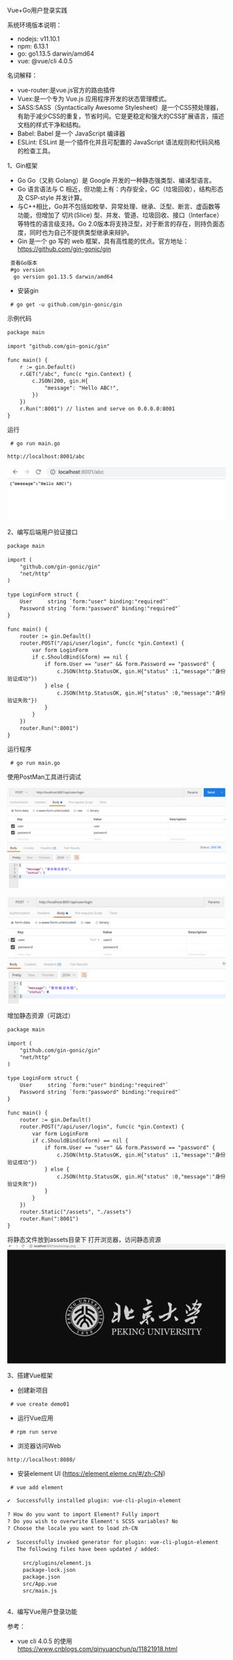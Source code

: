 Vue+Go用户登录实践

系统环境版本说明：
* nodejs:  v11.10.1
* npm:  6.13.1
* go:   go1.13.5 darwin/amd64
* vue:  @vue/cli 4.0.5

名词解释：
* vue-router:是vue.js官方的路由插件
* Vuex:是一个专为 Vue.js 应用程序开发的状态管理模式。
* SASS:SASS（Syntactically Awesome Stylesheet）是一个CSS预处理器，有助于减少CSS的重复，节省时间。它是更稳定和强大的CSS扩展语言，描述文档的样式干净和结构。
* Babel: Babel 是一个 JavaScript 编译器
* ESLint: ESLint 是一个插件化并且可配置的 JavaScript 语法规则和代码风格的检查工具。





1、Gin框架

* Go Go（又称 Golang）是 Google 开发的一种静态强类型、编译型语言。
* Go 语言语法与 C 相近，但功能上有：内存安全，GC（垃圾回收），结构形态及 CSP-style 并发计算。
* 与C++相比，Go并不包括如枚举、异常处理、继承、泛型、断言、虚函数等功能，但增加了 切片(Slice) 型、并发、管道、垃圾回收、接口（Interface）等特性的语言级支持。Go 2.0版本将支持泛型，对于断言的存在，则持负面态度，同时也为自己不提供类型继承来辩护。
* Gin 是一个 go 写的 web 框架，具有高性能的优点。官方地址：https://github.com/gin-gonic/gin


```
 查看Go版本
 #go version
  go version go1.13.5 darwin/amd64

```

* 安装gin

```
 # go get -u github.com/gin-gonic/gin
```

示例代码


```
package main

import "github.com/gin-gonic/gin"

func main() {
    r := gin.Default()
    r.GET("/abc", func(c *gin.Context) {
        c.JSON(200, gin.H{
            "message": "Hello ABC!",
        })
    })
    r.Run(":8001") // listen and serve on 0.0.0.0:8001
}
```

运行


```
 # go run main.go
```


```
http://localhost:8001/abc
```
![](/03_VUE_GO/images/01@2x.png)

2、编写后端用户验证接口


```
package main

import (
    "github.com/gin-gonic/gin"
    "net/http"
)

type LoginForm struct {
    User     string `form:"user" binding:"required"`
    Password string `form:"password" binding:"required"`
}

func main() {
    router := gin.Default()
    router.POST("/api/user/login", func(c *gin.Context) {
        var form LoginForm
        if c.ShouldBind(&form) == nil {
            if form.User == "user" && form.Password == "password" {
                c.JSON(http.StatusOK, gin.H{"status" :1,"message":"身份验证成功"})
            } else {
                c.JSON(http.StatusOK, gin.H{"status" :0,"message":"身份验证失败"})
            }
        }
    })
    router.Run(":8001")
}
```
运行程序

```
 # go run main.go
```

使用PostMan工具进行调试

![](/03_VUE_GO/images/02@2x.png)

![](/03_VUE_GO/images/03@2x.png)

增加静态资源（可跳过）


```
package main

import (
    "github.com/gin-gonic/gin"
    "net/http"
)

type LoginForm struct {
    User     string `form:"user" binding:"required"`
    Password string `form:"password" binding:"required"`
}

func main() {
    router := gin.Default()
    router.POST("/api/user/login", func(c *gin.Context) {
        var form LoginForm
        if c.ShouldBind(&form) == nil {
            if form.User == "user" && form.Password == "password" {
                c.JSON(http.StatusOK, gin.H{"status" :1,"message":"身份验证成功"})
            } else {
                c.JSON(http.StatusOK, gin.H{"status" :0,"message":"身份验证失败"})
            }
        }
    })
    router.Static("/assets", "./assets")
    router.Run(":8001")
}

```
将静态文件放到assets目录下
打开浏览器，访问静态资源
![](/03_VUE_GO/images/04@2x.png)


3、搭建Vue框架
* 创建新项目

```
 # vue create demo01
```

* 运行Vue应用

```
 # rpm run serve
```

* 浏览器访问Web
```
http://localhost:8080/
```

* 安装element UI (https://element.eleme.cn/#/zh-CN)


```
 # vue add element
```


```
✔  Successfully installed plugin: vue-cli-plugin-element

? How do you want to import Element? Fully import
? Do you wish to overwrite Element's SCSS variables? No
? Choose the locale you want to load zh-CN

✔  Successfully invoked generator for plugin: vue-cli-plugin-element
   The following files have been updated / added:

     src/plugins/element.js
     package-lock.json
     package.json
     src/App.vue
     src/main.js
     
```

4、编写Vue用户登录功能






参考：
* vue cli 4.0.5 的使用 https://www.cnblogs.com/qinyuanchun/p/11821918.html
